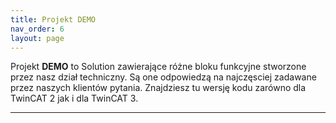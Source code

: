 ```yaml
---
title: Projekt DEMO
nav_order: 6
layout: page
---
```


Projekt **DEMO** to Solution zawierające różne bloku funkcyjne stworzone przez nasz dział techniczny. Są one odpowiedzą na najczęsciej zadawane przez naszych klientów pytania.
Znajdziesz tu wersję kodu zarówno dla TwinCAT 2 jak i dla TwinCAT 3. 


---
